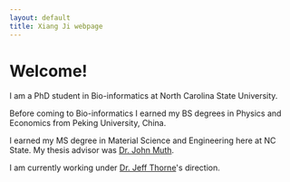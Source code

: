 ```yaml
---
layout: default
title: Xiang Ji webpage
---
```


# Welcome!


I am a PhD student in Bio-informatics at North Carolina State University. 

Before coming to Bio-informatics I earned my BS degrees in Physics and Economics from Peking University, China.

I earned my MS degree in Material Science and Engineering here at NC State. My thesis advisor was [Dr. John Muth](http://www.ece.ncsu.edu/people/muth). 

I am currently working under [Dr. Jeff Thorne](http://statgen.ncsu.edu/thorne/)'s direction. 
